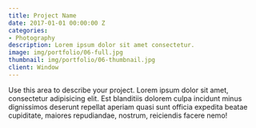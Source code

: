 ```yaml
---
title: Project Name
date: 2017-01-01 00:00:00 Z
categories:
- Photography
description: Lorem ipsum dolor sit amet consectetur.
image: img/portfolio/06-full.jpg
thumbnail: img/portfolio/06-thumbnail.jpg
client: Window
---
```


Use this area to describe your project. Lorem ipsum dolor sit amet, consectetur adipisicing elit. Est blanditiis dolorem culpa incidunt minus dignissimos deserunt repellat aperiam quasi sunt officia expedita beatae cupiditate, maiores repudiandae, nostrum, reiciendis facere nemo!
